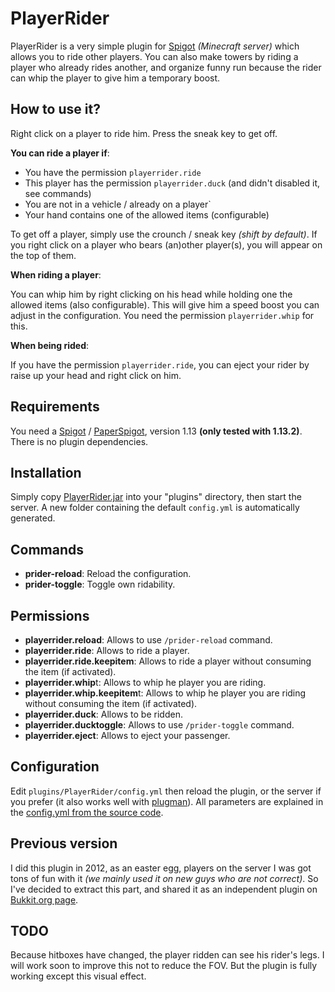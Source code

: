 # PlayerRider

PlayerRider is a very simple plugin for [Spigot](https://www.spigotmc.org) *(Minecraft server)* which allows you to ride other players. You can also make towers by riding a player who already rides another, and organize funny run because the rider can whip the player to give him a temporary boost.

## How to use it?

Right click on a player to ride him. Press the sneak key to get off.

**You can ride a player if**:

* You have the permission `playerrider.ride`
* This player has the permission `playerrider.duck` (and didn't disabled it, see commands)
* You are not in a vehicle / already on a player`
* Your hand contains one of the allowed items (configurable)

To get off a player, simply use the crounch / sneak key *(shift by default)*.
If you right click on a player who bears (an)other player(s), you will appear on the top of them.

**When riding a player**:

You can whip him by right clicking on his head while holding one the allowed items (also configurable). This will give him a speed boost you can adjust in the configuration. You need the permission `playerrider.whip` for this.

**When being rided**:

If you have the permission `playerrider.ride`, you can eject your rider by raise up your head and right click on him.

## Requirements

You need a [Spigot](https://www.spigotmc.org) / [PaperSpigot](https://papermc.io), version 1.13 **(only tested with 1.13.2)**. There is no plugin dependencies.

## Installation

Simply copy [PlayerRider.jar](https://github.com/arboriginal/PlayerRider/releases) into your "plugins" directory, then start the server. A new folder containing the default `config.yml` is automatically generated.

## Commands

* **prider-reload**: Reload the configuration.
* **prider-toggle**: Toggle own ridability.

## Permissions

* **playerrider.reload**: Allows to use `/prider-reload` command.
* **playerrider.ride**: Allows to ride a player.
* **playerrider.ride.keepitem**: Allows to ride a player without consuming the item (if activated).
* **playerrider.whip**t: Allows to whip he player you are riding.
* **playerrider.whip.keepitem**t: Allows to whip he player you are riding without consuming the item (if activated).
* **playerrider.duck**: Allows to be ridden.
* **playerrider.ducktoggle**: Allows to use `/prider-toggle` command.
* **playerrider.eject**: Allows to eject your passenger.

## Configuration

Edit `plugins/PlayerRider/config.yml` then reload the plugin, or the server if you prefer (it also works well with [plugman](https://dev.bukkit.org/projects/plugman)). All parameters are explained in the [config.yml from the source code](https://github.com/arboriginal/PlayerRider/blob/master/src/config.yml).

## Previous version

I did this plugin in 2012, as an easter egg, players on the server I was got tons of fun with it *(we mainly used it on new guys who are not correct)*. So I've decided to extract this part, and shared it as an independent plugin on [Bukkit.org page](http://dev.bukkit.org/projects/playerrider).

## TODO
Because hitboxes have changed, the player ridden can see his rider's legs. I will work soon to improve this not to reduce the FOV. But the plugin is fully working except this visual effect.

